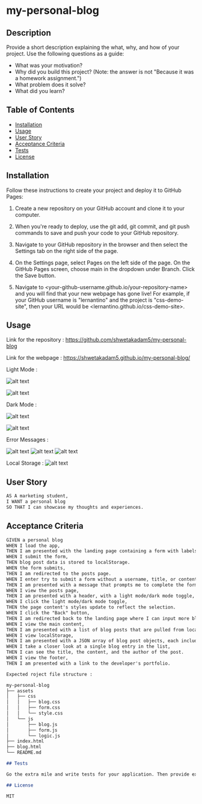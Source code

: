 # my-personal-blog

## Description

Provide a short description explaining the what, why, and how of your project. Use the following questions as a guide:

- What was your motivation?
- Why did you build this project? (Note: the answer is not "Because it was a homework assignment.")
- What problem does it solve?
- What did you learn?

## Table of Contents 

- [Installation](#installation)
- [Usage](#usage)
- [User Story](#user-story)
- [Acceptance Criteria](#acceptance-criteria)
- [Tests](#tests)
- [License](#license)


## Installation

Follow these instructions to create your project and deploy it to GitHub Pages:

1. Create a new repository on your GitHub account and clone it to your computer.

2. When you're ready to deploy, use the git add, git commit, and git push commands to save and push your code to your GitHub repository.

3. Navigate to your GitHub repository in the browser and then select the Settings tab on the right side of the page.

4. On the Settings page, select Pages on the left side of the page. On the GitHub Pages screen, choose main in the dropdown under Branch. Click the Save button.

5. Navigate to <your-github-username.github.io/your-repository-name> and you will find that your new webpage has gone live! For example, if your GitHub username is "lernantino" and the project is "css-demo-site", then your URL would be <lernantino.github.io/css-demo-site>.


## Usage

Link for the repository :
https://github.com/shwetakadam5/my-personal-blog

Link for the webpage :
https://shwetakadam5.github.io/my-personal-blog/

Light Mode :

![alt text](assets/images/my-blog-homepage-LightMode.jpeg)

![alt text](assets/images/my-blog-listofblogs-lightmode.jpeg)

Dark Mode :


![alt text](assets/images/my-blog-homepage-DarkMode.jpeg)

![alt text](assets/images/my-blog-listofblogs-darkmode.jpeg)


Error Messages :

![alt text](assets/images/my-blog-ErrorMessage1.jpeg)
![alt text](assets/images/my-blog-ErrorMessage2.jpeg)
![alt text](assets/images/my-blof-ErrorMessage3.jpeg)


Local Storage :
![alt text](assets/images/my-blog-Localstorage-blogentries.png)


## User Story

```md
AS A marketing student,
I WANT a personal blog
SO THAT I can showcase my thoughts and experiences.
```


## Acceptance Criteria

```md
GIVEN a personal blog
WHEN I load the app,
THEN I am presented with the landing page containing a form with labels and inputs for username, blog title, and blog content.
WHEN I submit the form,
THEN blog post data is stored to localStorage.
WHEN the form submits,
THEN I am redirected to the posts page.
WHEN I enter try to submit a form without a username, title, or content,
THEN I am presented with a message that prompts me to complete the form.
WHEN I view the posts page,
THEN I am presented with a header, with a light mode/dark mode toggle, and a "Back" button.
WHEN I click the light mode/dark mode toggle,
THEN the page content's styles update to reflect the selection.
WHEN I click the "Back" button,
THEN I am redirected back to the landing page where I can input more blog entries.
WHEN I view the main content,
THEN I am presented with a list of blog posts that are pulled from localStorage.
WHEN I view localStorage,
THEN I am presented with a JSON array of blog post objects, each including the post author's username, title of the post, and post's content.
WHEN I take a closer look at a single blog entry in the list,
THEN I can see the title, the content, and the author of the post.
WHEN I view the footer,
THEN I am presented with a link to the developer's portfolio.

Expected roject file structure :

my-personal-blog
├── assets
│   ├── css
│   │   ├── blog.css
│   │   ├── form.css
│   │   └── style.css
│   └── js
│       ├── blog.js
│       ├── form.js
│       └── logic.js
├── index.html
├── blog.html
└── README.md

## Tests

Go the extra mile and write tests for your application. Then provide examples on how to run them here.

## License

MIT

